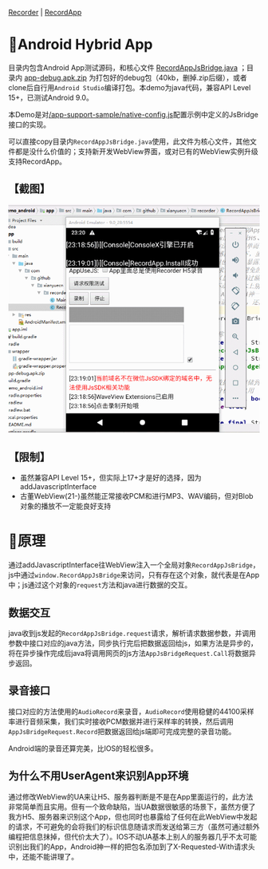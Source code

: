 [Recorder](https://github.com/xiangyuecn/Recorder/) | [RecordApp](https://github.com/xiangyuecn/Recorder/tree/master/app-support-sample)

# :open_book:Android Hybrid App

目录内包含Android App测试源码，和核心文件 [RecordAppJsBridge.java](https://github.com/xiangyuecn/Recorder/blob/master/app-support-sample/demo_android/app/src/main/java/com/github/xianyuecn/recorder/RecordAppJsBridge.java) ；目录内 [app-debug.apk.zip](https://xiangyuecn.github.io/Recorder/app-support-sample/demo_android/app-debug.apk.zip) 为打包好的debug包（40kb，删掉.zip后缀），或者clone后自行用`Android Studio`编译打包。本demo为java代码，兼容API Level 15+，已测试Android 9.0。

本Demo是对[/app-support-sample/native-config.js](https://github.com/xiangyuecn/Recorder/blob/master/app-support-sample/native-config.js)配置示例中定义的JsBridge接口的实现。

可以直接copy目录内`RecordAppJsBridge.java`使用，此文件为核心文件，其他文件都是没什么价值的；支持新开发WebView界面，或对已有的WebView实例升级支持RecordApp。


## 【截图】
![](../../assets/use_native_android.gif)


## 【限制】

- 虽然兼容API Level 15+，但实际上17+才是好的选择，因为addJavascriptInterface
- 古董WebView(21-)虽然能正常接收PCM和进行MP3、WAV编码，但对Blob对象的播放不一定能良好支持



# :open_book:原理

通过addJavascriptInterface往WebView注入一个全局对象`RecordAppJsBridge`，js中通过`window.RecordAppJsBridge`来访问，只有存在这个对象，就代表是在App中；js通过这个对象的`request`方法和java进行数据的交互。


## 数据交互
java收到js发起的`RecordAppJsBridge.request`请求，解析请求数据参数，并调用参数中接口对应的java方法，同步执行完后把数据返回给js，如果方法是异步的，将在异步操作完成后java将调用网页的js方法`AppJsBridgeRequest.Call`将数据异步返回。


## 录音接口
接口对应的方法使用的`AudioRecord`来录音，`AudioRecord`使用稳健的44100采样率进行音频采集，我们实时接收PCM数据并进行采样率的转换，然后调用`AppJsBridgeRequest.Record`把数据返回给js端即可完成完整的录音功能。

Android端的录音还算完美，比IOS的轻松很多。


## 为什么不用UserAgent来识别App环境

通过修改WebView的UA来让H5、服务器判断是不是在App里面运行的，此方法非常简单而且实用。但有一个致命缺陷，当UA数据很敏感的场景下，虽然方便了我方H5、服务器来识别这个App，但也同时也暴露给了任何在此WebView中发起的请求，不可避免的会将我们的标识信息随请求而发送给第三方（虽然可通过额外编程把信息抹掉，但代价太大了）。IOS不动UA基本上别人的服务器几乎不太可能识别出我们的App，Android神一样的把包名添加到了X-Requested-With请求头中，还能不能讲理了。

